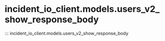 # incident_io_client.models.users_v2_show_response_body

::: incident_io_client.models.users_v2_show_response_body

